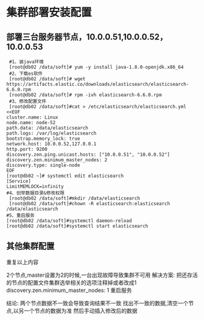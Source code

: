# 集群部署安装配置

## 部署三台服务器节点，10.0.0.51,10.0.0.52，10.0.0.53

``` shell
 #1、装java环境
 [root@db02 /data/soft]# yum -y install java-1.8.0-openjdk.x86_64
 #2、下载es软件
 [root@db02 /data/soft]# wget https://artifacts.elastic.co/downloads/elasticsearch/elasticsearch-6.6.0.rpm
 [root@db02 /data/soft]# rpm -ivh elasticsearch-6.6.0.rpm
 #3、修改配置文件
 [root@db02 /data/soft]#cat > /etc/elasticsearch/elasticsearch.yml <<EOF
cluster.name: Linux
node.name: node-52
path.data: /data/elasticsearch
path.logs: /var/log/elasticsearch
bootstrap.memory_lock: true
network.host: 10.0.0.52,127.0.0.1
http.port: 9200
discovery.zen.ping.unicast.hosts: ["10.0.0.51", "10.0.0.52"]
discovery.zen.minimum_master_nodes: 2
discovery.type: single-node
EOF
[root@db02 ~]# systemctl edit elasticsearch
[Service]
LimitMEMLOCK=infinity
#4、创举数据目录&修改权限
 [root@db02 /data/soft]#mkdir /data/elasticsearch
 [root@db02 /data/soft]#chown -R elasticsearch:elasticsearch /data/elasticsearch
#5、重启服务
[root@db02 /data/soft]#systemctl daemon-reload
[root@db02 /data/soft]#systemctl start elasticsearch
```

## 其他集群配置

重复以上内容

2个节点,master设置为2的时候,一台出现故障导致集群不可用
解决方案:
把还存活的节点的配置文件集群选举相关的选项注释掉或者改成1
discovery.zen.minimum_master_nodes: 1
重启服务

结论:
两个节点数据不一致会导致查询结果不一致
找出不一致的数据,清空一个节点,以另一个节点的数据为准
然后手动插入修改后的数据